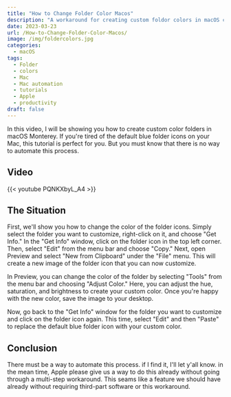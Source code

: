 ```yaml
---
title: "How to Change Folder Color Macos"
description: "A workaround for creating custom foldor colors in macOS can't be automated yet"
date: 2023-03-23
url: /How-to-Change-Folder-Color-Macos/
image: /img/foldercolors.jpg
categories:
  - macOS
tags:
  - Folder
  - colors
  - Mac
  - Mac automation
  - tutorials
  - Apple
  - productivity
draft: false
---
```


In this video, I will be showing you how to create custom color folders in macOS Monterey. If you're tired of the default blue folder icons on your Mac, this tutorial is perfect for you. But you must know that there is no way to automate this process. 

<!--more-->

## Video

{{< youtube PQNKXbyL_A4 >}}

## The Situation

First, we'll show you how to change the color of the folder icons. Simply select the folder you want to customize, right-click on it, and choose "Get Info." In the "Get Info" window, click on the folder icon in the top left corner. Then, select "Edit" from the menu bar and choose "Copy." Next, open Preview and select "New from Clipboard" under the "File" menu. This will create a new image of the folder icon that you can now customize.

In Preview, you can change the color of the folder by selecting "Tools" from the menu bar and choosing "Adjust Color." Here, you can adjust the hue, saturation, and brightness to create your custom color. Once you're happy with the new color, save the image to your desktop.

Now, go back to the "Get Info" window for the folder you want to customize and click on the folder icon again. This time, select "Edit" and then "Paste" to replace the default blue folder icon with your custom color.

## Conclusion

There must be a way to automate this process. if I  find it, I'll let y'all know. in the mean time, Apple please give us a way to do this already without going through a multi-step workaround. This seams like a feature we should have already without requiring third-part software or this workaround.